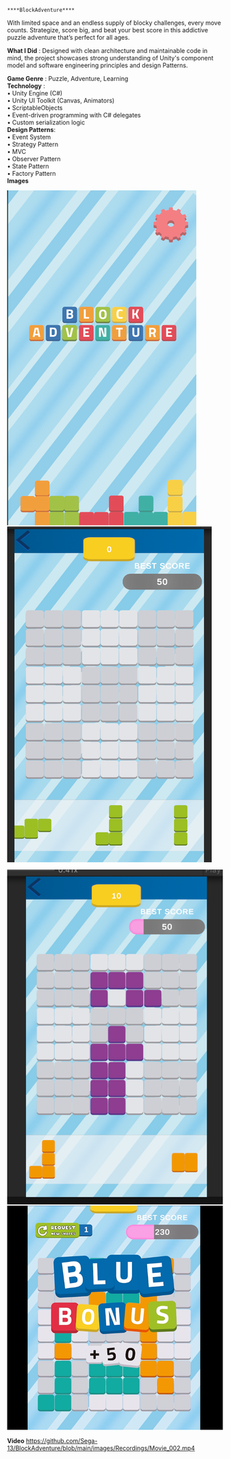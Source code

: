                                                                 ****BlockAdventure****
                                                                
With limited space and an endless supply of blocky challenges, every move counts. Strategize, score big, and beat your best score in this addictive puzzle adventure that’s perfect for all ages.   

**What I Did**  : Designed with clean architecture and maintainable code in mind, the project showcases strong understanding of Unity's component model and software engineering principles and design Patterns.

**Game Genre** : Puzzle, Adventure, Learning   
**Technology** :   
                •	Unity Engine (C#)   
                •	Unity UI Toolkit (Canvas, Animators)   
                •	ScriptableObjects   
                •	Event-driven programming with C# delegates   
                •	Custom serialization logic     
**Design Patterns**:    
                    •	Event System    
                    •	Strategy Pattern    
                    •	MVC   
                    •	Observer Pattern    
                    •	State Pattern    
                    •	Factory Pattern    
**Images**   

![](https://github.com/Sega-13/BlockAdventure/blob/main/images/img-1.png)      ![](https://github.com/Sega-13/BlockAdventure/blob/main/images/img-2.png)

![](https://github.com/Sega-13/BlockAdventure/blob/main/images/img-4.png)    ![](https://github.com/Sega-13/BlockAdventure/blob/main/images/img-5.png)

**Video**
https://github.com/Sega-13/BlockAdventure/blob/main/images/Recordings/Movie_002.mp4

